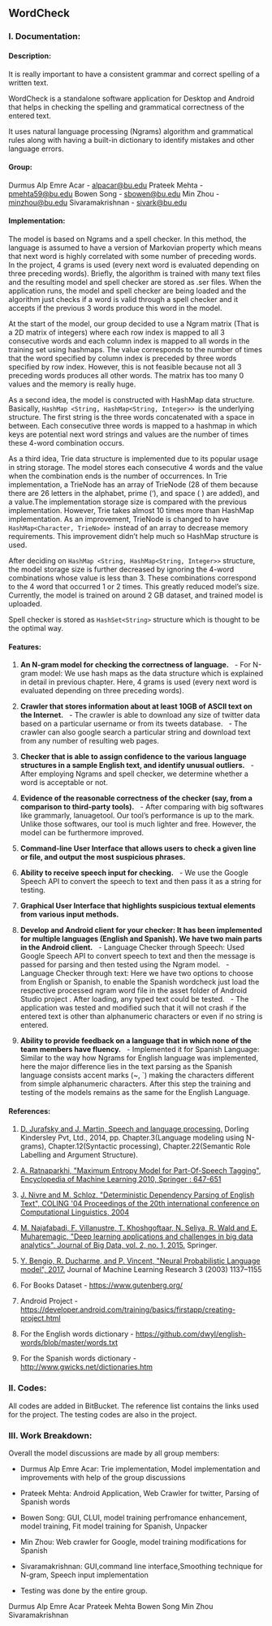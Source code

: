 ## WordCheck


### I. Documentation:


#### Description:

It is really important to have a consistent grammar and correct spelling of a written text.

WordCheck is a standalone software application for Desktop and Android that helps in checking the spelling and grammatical correctness of the entered text.

It uses natural language processing (Ngrams) algorithm and grammatical rules along with having a built-in dictionary to identify mistakes and other language errors.


#### Group:

Durmus Alp Emre Acar - alpacar@bu.edu
Prateek Mehta - pmehta59@bu.edu
Bowen Song - sbowen@bu.edu
Min Zhou - minzhou@bu.edu
Sivaramakrishnan - sivark@bu.edu

#### Implementation:

The model is based on Ngrams and a spell checker. In this method, the language is assumed to have a version of Markovian property which means that next word is highly correlated with some number of preceding words. In the project, 4 grams is used (every next word is evaluated depending on three preceding words). Briefly, the algorithm is trained with many text files and the resulting model and spell checker are stored as .ser files. When the application runs, the model and spell checker are being loaded and the algorithm just checks if a word is valid through a spell checker and it accepts if the previous 3 words produce this word in the model.

At the start of the model, our group decided to use a Ngram matrix (That is a 2D matrix of integers) where each row index is mapped to all 3 consecutive words and each column index is mapped to all words in the training set using hashmaps. The value corresponds to the number of times that the word specified by column index is preceded by three words specified by row index. However, this is not feasible because not all 3 preceding words produces all other words. The matrix has too many 0 values and the memory is really huge.

As a second idea, the model is constructed with HashMap data structure. Basically, ```HashMap <String, HashMap<String, Integer>> ```is the underlying structure. The first string is the three words concatenated with a space in between. Each consecutive three words is mapped to a hashmap in which keys are potential next word strings and values are the number of times these 4-word combination occurs.

As a third idea, Trie data structure is implemented due to its popular usage in string storage. The model stores each consecutive 4 words and the value when the combination ends is the number of occurrences. In Trie implementation, a TrieNode has an array of TrieNode (28 of them because there are 26 letters in the alphabet, prime (‘), and space ( ) are added), and a value.The implementation storage size is compared with the previous implementation. However, Trie takes almost 10 times more than HashMap implementation. As an improvement, TrieNode is changed to have ```HashMap<Character, TrieNode> ```instead of an array to decrease memory requirements. This improvement didn’t help much so HashMap structure is used.

After deciding on ```HashMap <String, HashMap<String, Integer>>``` structure, the model storage size is further decreased by ignoring the 4-word combinations whose value is less than 3. These combinations correspond to the 4 word that occurred 1 or 2 times. This greatly reduced model’s size. Currently, the model is trained on around 2 GB dataset, and trained model is uploaded.

Spell checker is stored as ```HashSet<String>``` structure which is thought to be the optimal way.

#### Features:

1. **An N-gram model for checking the correctness of language.**
&nbsp;  - For N-gram model: We use hash maps as the data structure which is explained in detail in previous chapter. Here, 4 grams is used (every next word is evaluated depending on three preceding words).

2. **Crawler that stores information about at least 10GB of ASCII text on the Internet.**
&nbsp;  - The crawler is able to download any size of twitter data based on a particular username or from its tweets database.
&nbsp;  - The crawler can also google search a particular string and download text from any number of resulting web pages.

3. **Checker that is able to assign confidence to the various language structures in a sample English text, and identify unusual outliers.**
&nbsp;  - After employing Ngrams and spell checker, we determine whether a word is acceptable or not.

4. **Evidence of the reasonable correctness of the checker (say, from a comparison to third-party tools).**
&nbsp;  - After comparing with big softwares like grammarly, lanuagetool. Our tool’s performance is up to the mark. Unlike those softwares, our tool is much lighter and free. However, the model can be furthermore improved.

5. **Command-line User Interface that allows users to check a given line or file, and output the most suspicious phrases.**

6. **Ability to receive speech input for checking.**
&nbsp;  - We use the Google Speech API to convert the speech to text and then pass it as a string for testing.

7. **Graphical User Interface that highlights suspicious textual elements from various input methods.**

8. **Develop and Android client for your checker: It has been implemented for multiple languages (English and Spanish). We have two main parts in the Android client.**
&nbsp;  - Language Checker through Speech: Used Google Speech API to convert speech to text and then the message is passed for parsing and then tested using the Ngram model.
&nbsp;  - Language Checker through text: Here we have two options to choose from English or Spanish, to enable the Spanish wordcheck just load the respective processed ngram word file in the asset folder of Android Studio project . After loading, any typed text could be tested.
&nbsp;  - The application was tested and modified such that it will not crash if the entered text is other than alphanumeric characters or even if no string is entered.

9. **Ability to provide feedback on a language that in which none of the team members have fluency.**
&nbsp; - Implemented it for Spanish Language: Similar to the way how Ngrams for English language was implemented, here the major difference lies in the text parsing as the Spanish language consists accent marks (~, `) making the characters different from simple alphanumeric characters. After this step the training and testing of the models remains as the same for the English Language.

#### References:

1.  [D. Jurafsky and J. Martin, Speech and language processing.](https://web.stanford.edu/~jurafsky/slp3/) Dorling Kindersley Pvt, Ltd., 2014, pp. Chapter.3(Language modeling using N-grams), Chapter.12(Syntactic processing), Chapter.22(Semantic Role Labelling and Argument Structure).

2. [A. Ratnaparkhi, "Maximum Entropy Model for Part-Of-Speech Tagging", Encyclopedia of Machine Learning 2010, Springer : 647-651](https://pdfs.semanticscholar.org/a574/e320d899e7e82e341eb64baef7dfe8a24642.pdf?_ga=2.29942586.460200632.1507759894-1835420224.1507759894)

3. [J. Nivre and M. Schloz, "Deterministic Dependency Parsing of English Text", COLING '04 Proceedings of the 20th international conference on Computational Linguistics, 2004](https://www.researchgate.net/publication/228707544_Deterministic_dependency_parsing_of_English_text)
4. [M. Najafabadi, F. Villanustre, T. Khoshgoftaar, N. Seliya, R. Wald and E. Muharemagic, "Deep learning applications and challenges in big data analytics", Journal of Big Data, vol. 2, no. 1, 2015.](https://journalofbigdata.springeropen.com/articles/10.1186/s40537-014-0007-7) Springer.

5. [Y. Bengio, R. Ducharme, and P. Vincent, "Neural Probabilistic Language model", 2017.](http://www.jmlr.org/papers/volume3/bengio03a/bengio03a.pdf) Journal of Machine Learning Research 3 (2003) 1137–1155

5. For Books Dataset - https://www.gutenberg.org/

5. Android Project - https://developer.android.com/training/basics/firstapp/creating-project.html
6. For the English words dictionary - https://github.com/dwyl/english-words/blob/master/words.txt

7. For the Spanish words dictionary - http://www.gwicks.net/dictionaries.htm

### II. Codes:

All codes are added in BitBucket. The reference list contains the links used for the project.
The testing codes are also in the project.

### III. Work Breakdown:

Overall the model discussions are made by all group members:

- Durmus Alp Emre Acar: Trie implementation, Model implementation and improvements with help of the group discussions

- Prateek Mehta: Android Application, Web Crawler for twitter, Parsing of Spanish words

- Bowen Song: GUI, CLUI, model training perfromance enhancement, model training, Fit model training for Spanish, Unpacker

- Min Zhou: Web crawler for Google, model training modifications for Spanish

- Sivaramakrishnan: GUI,command line interface,Smoothing technique for N-gram, Speech input implementation

- Testing was done by the entire group.

Durmus Alp Emre Acar
Prateek Mehta
Bowen Song
Min Zhou
Sivaramakrishnan







